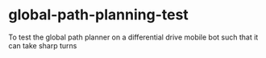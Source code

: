 # global-path-planning-test
To test the global path planner on a differential drive mobile bot such that it can take sharp turns
